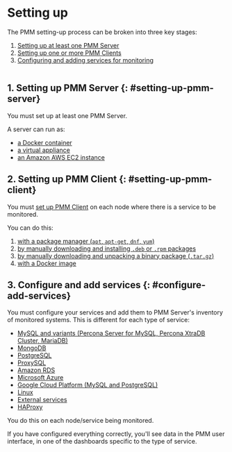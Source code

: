 # Setting up

The PMM setting-up process can be broken into three key stages:

1. [Setting up at least one PMM Server](#setting-up-pmm-server)
2. [Setting up one or more PMM Clients](#setting-up-pmm-client)
3. [Configuring and adding services for monitoring](#configure-add-services)

```plantuml source="_resources/diagrams/Setting-Up.puml"
```

## 1. Setting up PMM Server {: #setting-up-pmm-server}

You must set up at least one PMM Server.

A server can run as:

- [a Docker container](server/docker.md)
- [a virtual appliance](server/virtual-appliance.md)
- [an Amazon AWS EC2 instance](server/aws.md)

## 2. Setting up PMM Client {: #setting-up-pmm-client}

You must [set up PMM Client](client/index.md) on each node where there is a service to be monitored.

You can do this:

1. [with a package manager (`apt`, `apt-get`, `dnf`, `yum`)](client/index.md#package-manager)
1. [by manually downloading and installing `.deb` or `.rpm` packages](client/index.md#manual-package)
1. [by manually downloading and unpacking a binary package (`.tar.gz`)](client/index.md#binary-package)
1. [with a Docker image](client/index.md#docker)

## 3. Configure and add services {: #configure-add-services}

You must configure your services and add them to PMM Server's inventory of monitored systems. This is different for each type of service:

- [MySQL and variants (Percona Server for MySQL, Percona XtraDB Cluster, MariaDB)](client/mysql.md)
- [MongoDB](client/mongodb.md)
- [PostgreSQL](client/postgresql.md)
- [ProxySQL](client/proxysql.md)
- [Amazon RDS](client/aws.md)
- [Microsoft Azure](client/azure.md)
- [Google Cloud Platform (MySQL and PostgreSQL)](client/google.md)
- [Linux](client/linux.md)
- [External services](client/external.md)
- [HAProxy](client/haproxy.md)

You do this on each node/service being monitored.

If you have configured everything correctly, you'll see data in the PMM user interface, in one of the dashboards specific to the type of service.
